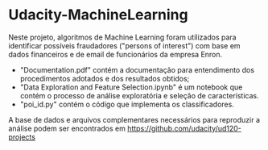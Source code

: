 # Udacity-MachineLearning

Neste projeto, algoritmos de Machine Learning foram utilizados para identificar possíveis fraudadores ("persons of interest") com base em dados financeiros e de email de funcionários da empresa Enron.
- "Documentation.pdf" contém a documentação para entendimento dos procedimentos adotados e dos resultados obtidos;
- "Data Exploration and Feature Selection.ipynb" é um notebook que contém o processo de
análise exploratória e seleção de características.
- "poi_id.py" contém o código que implementa os classificadores.

A base de dados e arquivos complementares necessários para reproduzir a análise podem ser encontrados em https://github.com/udacity/ud120-projects
